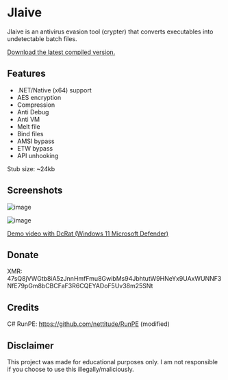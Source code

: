 # Jlaive

Jlaive is an antivirus evasion tool (crypter) that converts executables into undetectable batch files. 

[Download the latest compiled version.](https://gitlab.com/ch2sh/Jlaive/-/raw/main/Jlaive.zip)

## Features

- .NET/Native (x64) support
- AES encryption
- Compression
- Anti Debug
- Anti VM
- Melt file
- Bind files
- AMSI bypass
- ETW bypass
- API unhooking

Stub size: ~24kb

## Screenshots

![image](https://i.imgur.com/4uMtm0U.png)

![image](https://i.imgur.com/p4ZPETk.png)

[Demo video with DcRat (Windows 11 Microsoft Defender)](https://vimeo.com/746460746)

## Donate
XMR: 47sQ8jVWGtb8iA5zJnnHmfFmu8GwibMs94JbhtutW9HNeYx9UAxWUNNF3NfE79pGm8bCBCFaF3R6CQEYADoF5Uv38m25SNt

## Credits

C# RunPE: https://github.com/nettitude/RunPE (modified)

## Disclaimer
This project was made for educational purposes only. I am not responsible if you choose to use this illegally/maliciously.
